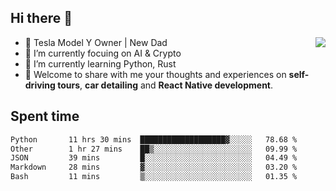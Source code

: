## Hi there 👋
<img align="right" src="https://github-readme-stats.vercel.app/api?username=ljunb&show_icons=true&icon_color=CE1D2D&text_color=718096&bg_color=00000000&hide_title=true&hide_border=true" />

- 🚗 Tesla Model Y Owner | New Dad
- 🔭 I’m currently focuing on AI & Crypto
- 🌱 I’m currently learning Python, Rust
- 💬 Welcome to share with me your thoughts and experiences on **self-driving tours**, **car detailing** and **React Native development**.




## Spent time
<!--START_SECTION:waka-->

```txt
Python       11 hrs 30 mins  ███████████████████▓░░░░░   78.68 %
Other        1 hr 27 mins    ██▒░░░░░░░░░░░░░░░░░░░░░░   09.99 %
JSON         39 mins         █░░░░░░░░░░░░░░░░░░░░░░░░   04.49 %
Markdown     28 mins         ▓░░░░░░░░░░░░░░░░░░░░░░░░   03.20 %
Bash         11 mins         ▒░░░░░░░░░░░░░░░░░░░░░░░░   01.35 %
```

<!--END_SECTION:waka-->
